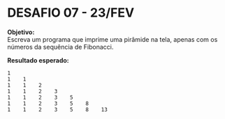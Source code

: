 # DESAFIO 07 - 23/FEV

**Objetivo:**  
Escreva um programa que imprime uma pirâmide na tela, apenas com os números da sequência de Fibonacci.
  
**Resultado esperado:**
  
```text
1    
1    1    
1    1    2    
1    1    2    3    
1    1    2    3    5    
1    1    2    3    5    8    
1    1    2    3    5    8    13
```
